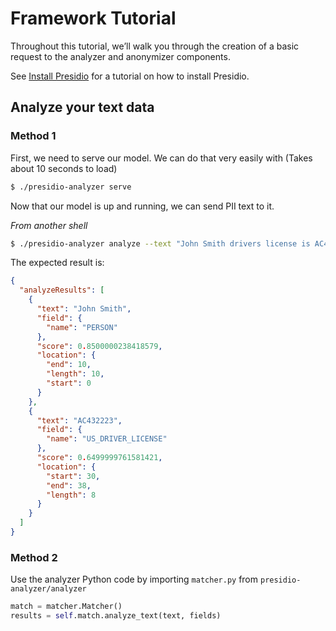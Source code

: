 # Framework Tutorial

Throughout this tutorial, we’ll walk you through the creation of a basic request to the analyzer and anonymizer components.

See [Install Presidio](install.md#L5) for a tutorial on how to install Presidio.

## Analyze your text data

### Method 1

First, we need to serve our model. We can do that very easily with (Takes about 10 seconds to load)

  ```sh
  $ ./presidio-analyzer serve
  ```

Now that our model is up and running, we can send PII text to it. 

*From another shell*

  ```sh
  $ ./presidio-analyzer analyze --text "John Smith drivers license is AC432223" --fields "PERSON" "US_DRIVER_LICENSE"
  ```

The expected result is:

```json
{
  "analyzeResults": [
    {
      "text": "John Smith",
      "field": {
        "name": "PERSON"
      },
      "score": 0.8500000238418579,
      "location": {
        "end": 10,
        "length": 10,
        "start": 0
      }
    },
    {
      "text": "AC432223",
      "field": {
        "name": "US_DRIVER_LICENSE"
      },
      "score": 0.6499999761581421,
      "location": {
        "start": 30,
        "end": 38,
        "length": 8
      }
    }
  ]
}
```

### Method 2

Use the analyzer Python code by importing `matcher.py` from `presidio-analyzer/analyzer`

```python
match = matcher.Matcher()
results = self.match.analyze_text(text, fields)
```